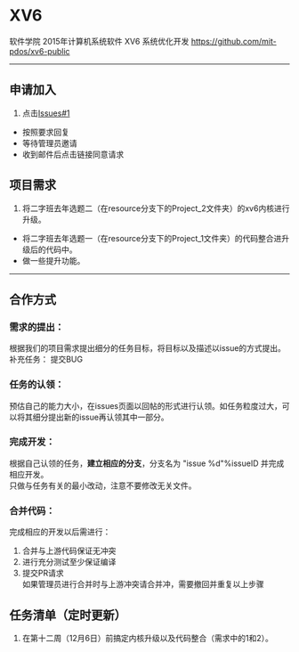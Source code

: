 # XV6
软件学院 2015年计算机系统软件 XV6 系统优化开发
https://github.com/mit-pdos/xv6-public

-----

## 申请加入
1. 点击[Issues#1](https://github.com/THSS13/XV6/issues/1)
-  按照要求回复
-  等待管理员邀请
-  收到邮件后点击链接同意请求

## 项目需求
1. 将二字班去年选题二（在resource分支下的Project_2文件夹）的xv6内核进行升级。
-  将二字班去年选题一（在resource分支下的Project_1文件夹）的代码整合进升级后的代码中。
-  做一些提升功能。

-----
## 合作方式
### 需求的提出：
  根据我们的项目需求提出细分的任务目标，将目标以及描述以issue的方式提出。
  补充任务： 提交BUG
### 任务的认领：
  预估自己的能力大小，在issues页面以回帖的形式进行认领。如任务粒度过大，可以将其细分提出新的issue再认领其中一部分。
### 完成开发：
  根据自己认领的任务，**建立相应的分支**，分支名为 "issue %d"%issueID 并完成相应开发。  
  只做与任务有关的最小改动，注意不要修改无关文件。
### 合并代码：
完成相应的开发以后需进行：  
1. 合并与上游代码保证无冲突  
2. 进行充分测试至少保证编译  
3. 提交PR请求  
如果管理员进行合并时与上游冲突请合并冲，需要撤回并重复以上步骤
  


## 任务清单（定时更新）
1. 在第十二周（12月6日）前搞定内核升级以及代码整合（需求中的1和2）。
